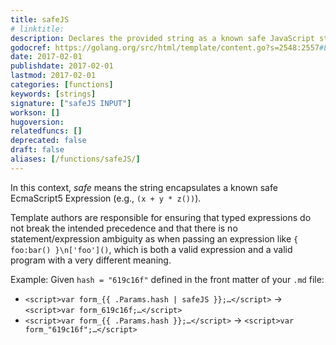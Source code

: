 ```yaml
---
title: safeJS
# linktitle:
description: Declares the provided string as a known safe JavaScript string.
godocref: https://golang.org/src/html/template/content.go?s=2548:2557#L51
date: 2017-02-01
publishdate: 2017-02-01
lastmod: 2017-02-01
categories: [functions]
keywords: [strings]
signature: ["safeJS INPUT"]
workson: []
hugoversion:
relatedfuncs: []
deprecated: false
draft: false
aliases: [/functions/safeJS/]
---
```


In this context, *safe* means the string encapsulates a known safe EcmaScript5 Expression (e.g., `(x + y * z())`).

Template authors are responsible for ensuring that typed expressions do not break the intended precedence and that there is no statement/expression ambiguity as when passing an expression like `{ foo:bar() }\n['foo']()`, which is both a valid expression and a valid program with a very different meaning.

Example: Given `hash = "619c16f"` defined in the front matter of your `.md` file:

* <span class="good">`<script>var form_{{ .Params.hash | safeJS }};…</script>` &rarr; `<script>var form_619c16f;…</script>`</span>
* <span class="bad">`<script>var form_{{ .Params.hash }};…</script>` &rarr; `<script>var form_"619c16f";…</script>`</span>

